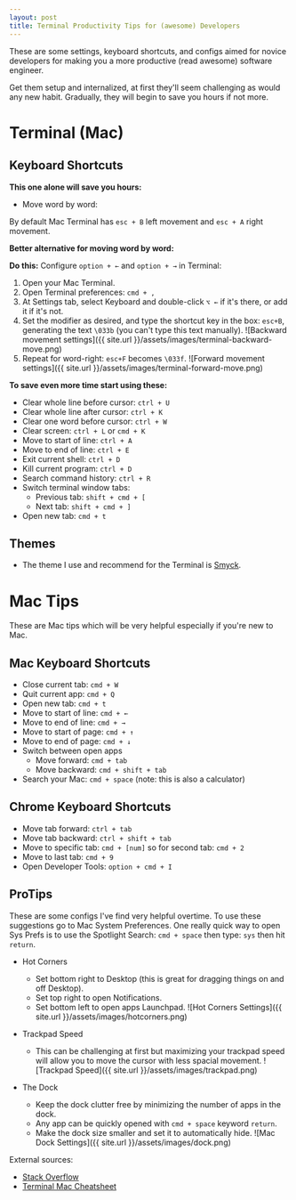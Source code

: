 ```yaml
---
layout: post
title: Terminal Productivity Tips for (awesome) Developers 
---
```

These are some settings, keyboard shortcuts, and configs aimed for novice developers for making you a more productive (read awesome) software engineer.

Get them setup and internalized, at first they'll seem challenging as would any new habit. Gradually, they will begin to save you hours if not more. 

# Terminal (Mac)

## Keyboard Shortcuts

**This one alone will save you hours:**

- Move word by word: 

By default Mac Terminal has `esc + B` left movement and `esc + A` right movement.

**Better alternative for moving word by word:**

**Do this:** Configure `option + ←` and `option + →` in Terminal:

1. Open your Mac Terminal.
2. Open Terminal preferences: `cmd + ,`
3. At Settings tab, select Keyboard and double-click `⌥ ←` if it's there, or add it if it's not.
4. Set the modifier as desired, and type the shortcut key in the box: `esc+B`, generating the text `\033b` (you can't type this text manually).
![Backward movement settings]({{ site.url }}/assets/images/terminal-backward-move.png)
5. Repeat for word-right: `esc+F` becomes `\033f`.
![Forward movement settings]({{ site.url }}/assets/images/terminal-forward-move.png)

**To save even more time start using these:**

- Clear whole line before cursor: `ctrl + U`
- Clear whole line after cursor: `ctrl + K`
- Clear one word before cursor: `ctrl + W`
- Clear screen: `ctrl + L` or `cmd + K`
- Move to start of line: `ctrl + A`
- Move to end of line: `ctrl + E`
- Exit current shell: `ctrl + D`
- Kill current program: `ctrl + D`
- Search command history: `ctrl + R`
- Switch terminal window tabs:
	- Previous tab: `shift + cmd + [`
	- Next tab: `shift + cmd + ]`
- Open new tab: `cmd + t` 

## Themes
- The theme I use and recommend for the Terminal is [Smyck](http://color.smyck.org/).

# Mac Tips

These are Mac tips which will be very helpful especially if you're new to Mac.

## Mac Keyboard Shortcuts

- Close current tab: `cmd + W`
- Quit current app: `cmd + Q`
- Open new tab: `cmd + t`
- Move to start of line: `cmd + ←`
- Move to end of line: `cmd + →`
- Move to start of page: `cmd + ↑`
- Move to end of page: `cmd + ↓`
- Switch between open apps
	- Move forward: `cmd + tab`
	- Move backward: `cmd + shift + tab`
- Search your Mac: `cmd + space` (note: this is also a calculator)

## Chrome Keyboard Shortcuts

- Move tab forward: `ctrl + tab` 
- Move tab backward: `ctrl + shift + tab`
- Move to specific tab: `cmd + [num]` so for second tab: `cmd + 2`
- Move to last tab: `cmd + 9`
- Open Developer Tools: `option + cmd + I`

## ProTips

These are some configs I've find very helpful overtime. To use these suggestions go to Mac System Preferences. One really quick way to open Sys Prefs is to use the Spotlight Search: `cmd + space` then type: `sys` then hit `return`.

- Hot Corners
	- Set bottom right to Desktop (this is great for dragging things on and off Desktop).
	- Set top right to open Notifications.
	- Set bottom left to open apps Launchpad.
![Hot Corners Settings]({{ site.url }}/assets/images/hotcorners.png)

- Trackpad Speed
	- This can be challenging at first but maximizing your trackpad speed will allow you to move the cursor with less spacial movement.
![Trackpad Speed]({{ site.url }}/assets/images/trackpad.png)
- The Dock
	- Keep the dock clutter free by minimizing the number of apps in the dock. 
	- Any app can be quickly opened with `cmd + space` keyword `return`.
	- Make the dock size smaller and set it to automatically hide.
![Mac Dock Settings]({{ site.url }}/assets/images/dock.png)
	

External sources: 

- [Stack Overflow](https://stackoverflow.com/questions/81272/is-there-any-way-in-the-os-x-terminal-to-move-the-cursor-word-by-word/81299#81299)
- [Terminal Mac Cheatsheet](https://github.com/0nn0/terminal-mac-cheatsheet/wiki/Terminal-Cheatsheet-for-Mac-(-basics-))